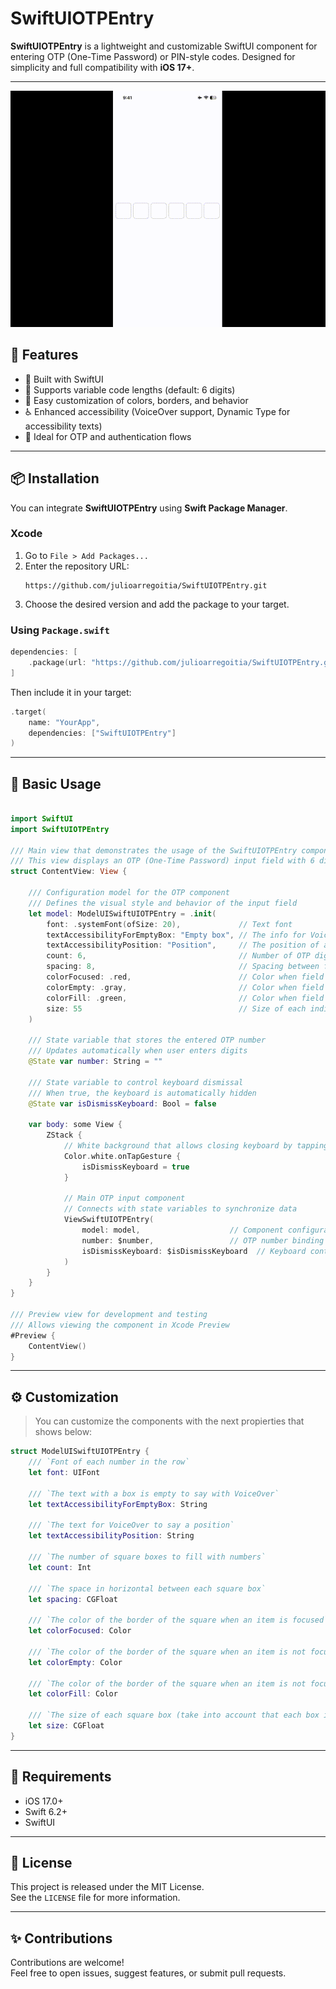 # SwiftUIOTPEntry

**SwiftUIOTPEntry** is a lightweight and customizable SwiftUI component for entering OTP (One-Time Password) or PIN-style codes. Designed for simplicity and full compatibility with **iOS 17+**.

---

![SwiftOTPEntry Demo](Assets/PreviewShow.gif)

## 🚀 Features

- 📱 Built with SwiftUI
- 🔢 Supports variable code lengths (default: 6 digits)
- 🎨 Easy customization of colors, borders, and behavior
- ♿️ Enhanced accessibility (VoiceOver support, Dynamic Type for accessibility texts)
- 🔐 Ideal for OTP and authentication flows

---

## 📦 Installation

You can integrate **SwiftUIOTPEntry** using **Swift Package Manager**.

### Xcode

1. Go to `File > Add Packages...`
2. Enter the repository URL:
   ```
   https://github.com/julioarregoitia/SwiftUIOTPEntry.git
   ```
3. Choose the desired version and add the package to your target.

### Using `Package.swift`

```swift
dependencies: [
    .package(url: "https://github.com/julioarregoitia/SwiftUIOTPEntry.git", from: "1.0.0")
]
```

Then include it in your target:

```swift
.target(
    name: "YourApp",
    dependencies: ["SwiftUIOTPEntry"]
)
```

---

## 🧪 Basic Usage

```swift

import SwiftUI
import SwiftUIOTPEntry

/// Main view that demonstrates the usage of the SwiftUIOTPEntry component
/// This view displays an OTP (One-Time Password) input field with 6 digits
struct ContentView: View {
    
    /// Configuration model for the OTP component
    /// Defines the visual style and behavior of the input field
    let model: ModelUISwiftUIOTPEntry = .init(
        font: .systemFont(ofSize: 20),             // Text font
        textAccessibilityForEmptyBox: "Empty box", // The info for VoiceOver when a box is empty
        textAccessibilityPosition: "Position",     // The position of a box for VoiceOver
        count: 6,                                  // Number of OTP digits
        spacing: 8,                                // Spacing between fields
        colorFocused: .red,                        // Color when field is focused
        colorEmpty: .gray,                         // Color when field is empty
        colorFill: .green,                         // Color when field has content
        size: 55                                   // Size of each individual field
    )
        
    /// State variable that stores the entered OTP number
    /// Updates automatically when user enters digits
    @State var number: String = ""
    
    /// State variable to control keyboard dismissal
    /// When true, the keyboard is automatically hidden
    @State var isDismissKeyboard: Bool = false
    
    var body: some View {
        ZStack {
            // White background that allows closing keyboard by tapping outside the field
            Color.white.onTapGesture {
                isDismissKeyboard = true
            }
            
            // Main OTP input component
            // Connects with state variables to synchronize data
            ViewSwiftUIOTPEntry(
                model: model,                    // Component configuration
                number: $number,                 // OTP number binding
                isDismissKeyboard: $isDismissKeyboard  // Keyboard control binding
            )
        }
    }
}

/// Preview view for development and testing
/// Allows viewing the component in Xcode Preview
#Preview {
    ContentView()
}
```

---

## ⚙️ Customization

> You can customize the components with the next propierties that shows below:

```swift
struct ModelUISwiftUIOTPEntry {
    /// `Font of each number in the row`
    let font: UIFont
    
    /// `The text with a box is empty to say with VoiceOver`
    let textAccessibilityForEmptyBox: String
    
    /// `The text for VoiceOver to say a position`
    let textAccessibilityPosition: String

    /// `The number of square boxes to fill with numbers`
    let count: Int
    
    /// `The space in horizontal between each square box`
    let spacing: CGFloat
    
    /// `The color of the border of the square when an item is focused`
    let colorFocused: Color
    
    /// `The color of the border of the square when an item is not focused and also NOT filled with a number`
    let colorEmpty: Color

    /// `The color of the border of the square when an item is not focused and also IS filled with a number`
    let colorFill: Color
    
    /// `The size of each square box (take into account that each box is a square)`
    let size: CGFloat
}
```

---

## 📱 Requirements

- iOS 17.0+
- Swift 6.2+
- SwiftUI

---

## 📄 License

This project is released under the MIT License.  
See the `LICENSE` file for more information.

---

## ✨ Contributions

Contributions are welcome!  
Feel free to open issues, suggest features, or submit pull requests.
